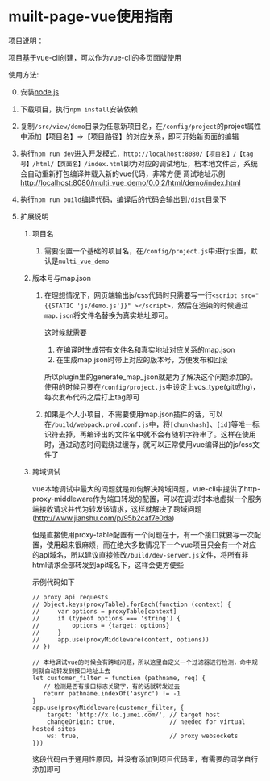 #   muilt-page-vue使用指南

项目说明：

项目基于vue-cli创建，可以作为vue-cli的多页面版使用

使用方法:

0.  安装[node.js](https://nodejs.org/zh-cn/)

1.  下载项目，执行`npm install`安装依赖

2.  复制`/src/view/demo`目录为任意新项目名，在`/config/project`的project属性中添加【项目名】=>【项目路径】的对应关系，即可开始新页面的编辑

3.  执行`npm run dev`进入开发模式，`http://localhost:8080/【项目名】/【tag号】/html/【页面名】/index.html`即为对应的调试地址，档本地文件后，系统会自动重新打包编译并载入新的vue代码，非常方便
调试地址示例[http://localhost:8080/multi_vue_demo/0.0.2/html/demo/index.html](http://localhost:8080/multi_vue_demo/0.0.2/html/demo/index.html)

4.  执行`npm run build`编译代码，编译后的代码会输出到`/dist`目录下

5.  扩展说明
    1.  项目名
        1.  需要设置一个基础的项目名，在`/config/project.js`中进行设置，默认是`multi_vue_demo`
    2.  版本号与map.json
        1.  在理想情况下，网页端输出js/css代码时只需要写一行`<script src="{{STATIC 'js/demo.js'}}" ></script>`，然后在渲染的时候通过`map.json`将文件名替换为真实地址即可。

            这时候就需要

            1.  在编译时生成带有文件名和真实地址对应关系的map.json
            2.  在生成map.json时带上对应的版本号，方便发布和回滚

            所以plugin里的generate_map_json就是为了解决这个问题添加的。使用的时候只要在`/config/project.js`中设定上vcs_type(git或hg)，每次发布代码之后打上tag即可
        2.  如果是个人小项目，不需要使用map.json插件的话，可以在`/build/webpack.prod.conf.js`中，将`[chunkhash]`、`[id]`等唯一标识符去掉，再编译出的文件名中就不会有随机字符串了。这样在使用时，通过动态时间戳绕过缓存，就可以正常使用vue编译出的js/css文件了
    3.  跨域调试

        vue本地调试中最大的问题就是如何解决跨域问题，vue-cli中提供了http-proxy-middleware作为端口转发的配置，可以在调试时本地虚拟一个服务端接收请求并代为转发该请求，这样就解决了跨域问题(http://www.jianshu.com/p/95b2caf7e0da)

        但是直接使用proxy-table配置有一个问题在于，有一个接口就要写一次配置，使用起来很麻烦，而在绝大多数情况下一个vue项目只会有一个对应的api域名，所以建议直接修改`/build/dev-server.js`文件，将所有非html请求全部转发到api域名下，这样会更方便些

        示例代码如下

            // proxy api requests
            // Object.keys(proxyTable).forEach(function (context) {
            //     var options = proxyTable[context]
            //     if (typeof options === 'string') {
            //         options = {target: options}
            //     }
            //     app.use(proxyMiddleware(context, options))
            // })

            // 本地调试vue的时候会有跨域问题，所以这里自定义一个过滤器进行检测，命中规则就自动转发到接口地址上去
            let customer_filter = function (pathname, req) {
               // 检测是否有接口标志关键字，有的话就转发过去
               return pathname.indexOf('async') != -1
            }
            app.use(proxyMiddleware(customer_filter, {
                target: 'http://x.lo.jumei.com/', // target host
                changeOrigin: true,               // needed for virtual hosted sites
                ws: true,                         // proxy websockets
            }))

        这段代码由于通用性原因，并没有添加到项目代码里，有需要的同学自行添加即可